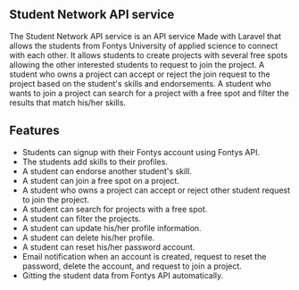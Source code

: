 ## Student Network API service

The Student Network API service is an API service Made with Laravel that allows the students from Fontys University of applied science to connect with each other. It allows students to create projects with several free spots allowing the other interested students to request to join the project. A student who owns a project can accept or reject the join request to the project based on the student's skills and endorsements. A student who wants to join a project can search for a project with a free spot and filter the results that match his/her skills. 

## Features

- Students can signup with their Fontys account using Fontys API.
- The students add skills to their profiles.
- A student can endorse another student's skill.
- A student can join a free spot on a project.
- A student who owns a project can accept or reject other student request to join the project.
- A student can search for projects with a free spot.
- A student can filter the projects.
- A student can update his/her profile information.
- A student can delete his/her profile.
- A student can reset his/her password account.
- Email notification when an account is created, request to reset the password, delete the account, and request to join a project.
- Gitting the student data from Fontys API automatically.